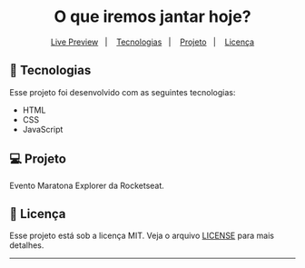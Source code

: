 <h1 align="center">
  O que iremos jantar hoje?
</h1>

<p align="center">
  <a href="https://oqueiremosjantarhoje.netlify.app/">Live Preview</a>&nbsp;&nbsp;&nbsp;|&nbsp;&nbsp;&nbsp;
  <a href="#-tecnologias">Tecnologias</a>&nbsp;&nbsp;&nbsp;|&nbsp;&nbsp;&nbsp;
  <a href="#-projeto">Projeto</a>&nbsp;&nbsp;&nbsp;|&nbsp;&nbsp;&nbsp;
  <a href="#memo-licença">Licença</a>
</p>

## 🚀 Tecnologias

Esse projeto foi desenvolvido com as seguintes tecnologias:

- HTML
- CSS
- JavaScript

## 💻 Projeto

Evento Maratona Explorer da Rocketseat.

## :memo: Licença

Esse projeto está sob a licença MIT. Veja o arquivo [LICENSE](LICENSE) para mais detalhes.

---
